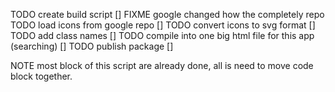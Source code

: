 TODO create build script []
FIXME google changed how the completely repo
TODO load icons from google repo [] 
TODO convert icons to svg format []
TODO add class names []
TODO compile into one big html file for this app (searching) []
TODO publish package []

NOTE most block of this script are already done, all is need to move code block together.